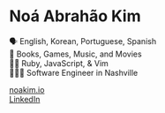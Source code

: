 # Noá Abrahão Kim
🗣 English, Korean, Portuguese, Spanish  
💚 Books, Games, Music, and Movies  
👌🏼 Ruby, JavaScript, & Vim  
👨🏻‍💻 Software Engineer in Nashville  

[noakim.io](https://noakim.io)  
[LinkedIn](https://www.linkedin.com/in/noanonoa)  
